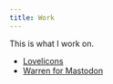 ```yaml
---
title: Work
---
```

This is what I work on.

* [Lovelicons](/work/icons)
* [Warren for Mastodon](/work/warren-for-mastodon)
